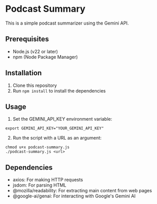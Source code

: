 # Podcast Summary

This is a simple podcast summarizer using the Gemini API.

## Prerequisites

- Node.js (v22 or later)
- npm (Node Package Manager)

## Installation

1. Clone this repository
2. Run `npm install` to install the dependencies

## Usage

1. Set the GEMINI_API_KEY environment variable:

```shell
export GEMINI_API_KEY="YOUR_GEMINI_API_KEY"
```

2. Run the script with a URL as an argument:

```shell
chmod u+x podcast-summary.js
./podcast-summary.js <url>
```

## Dependencies

- axios: For making HTTP requests
- jsdom: For parsing HTML
- @mozilla/readability: For extracting main content from web pages
- @google-ai/genai: For interacting with Google's Gemini AI

